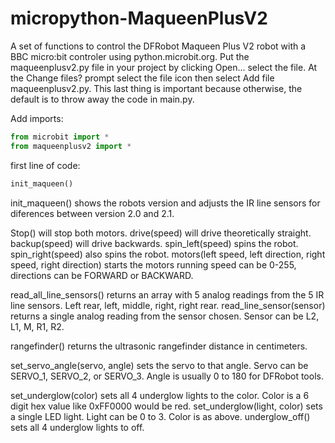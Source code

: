 # micropython-MaqueenPlusV2
A set of functions to control the DFRobot Maqueen Plus V2 robot with a BBC micro:bit controler using python.microbit.org. Put the maqueenplusv2.py file in your project by clicking Open... select the file. At the Change files? prompt select the file icon then select Add file maqueenplusv2.py. This last thing is important because otherwise, the default is to throw away the code in main.py.

Add imports:
```python
from microbit import *
from maqueenplusv2 import *
```

first line of code:
```python
init_maqueen()
```

init_maqueen() shows the robots version and adjusts the IR line sensors for diferences between version 2.0 and 2.1. 

Stop() will stop both motors.
drive(speed) will drive theoretically straight.
backup(speed) will drive backwards.
spin_left(speed) spins the robot.
spin_right(speed) also spins the robot.
motors(left speed, left direction, right speed, right direction) starts the motors running speed can be 0-255, directions can be FORWARD or BACKWARD.

read_all_line_sensors() returns an array with 5 analog readings from the 5 IR line sensors. Left rear, left, middle, right, right rear.
read_line_sensor(sensor) returns a single analog reading from the sensor chosen. Sensor can be L2, L1, M, R1, R2.

rangefinder() returns the ultrasonic rangefinder distance in centimeters.

set_servo_angle(servo, angle) sets the servo to that angle. Servo can be SERVO_1, SERVO_2, or SERVO_3. Angle is usually 0 to 180 for DFRobot tools.

set_underglow(color) sets all 4 underglow lights to the color. Color is a 6 digit hex value like 0xFF0000 would be red.
set_underglow(light, color) sets a single LED light. Light can be 0 to 3. Color is as above.
underglow_off() sets all 4 underglow lights to off.

